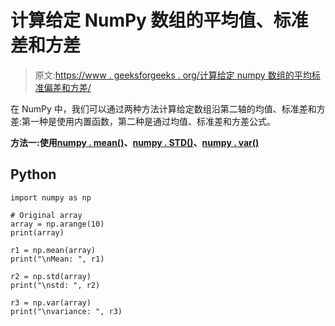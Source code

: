 # 计算给定 NumPy 数组的平均值、标准差和方差

> 原文:[https://www . geeksforgeeks . org/计算给定 numpy 数组的平均标准偏差和方差/](https://www.geeksforgeeks.org/compute-the-mean-standard-deviation-and-variance-of-a-given-numpy-array/)

在 NumPy 中，我们可以通过两种方法计算给定数组沿第二轴的均值、标准差和方差:第一种是使用内置函数，第二种是通过均值、标准差和方差公式。

**方法一:使用**[**numpy . mean()**](https://www.geeksforgeeks.org/numpy-mean-in-python/)**、**[**numpy . STD()**](https://www.geeksforgeeks.org/numpy-std-in-python/)**、**[**numpy . var()**](https://www.geeksforgeeks.org/numpy-var-in-python/)

## Python

```
import numpy as np

# Original array
array = np.arange(10)
print(array)

r1 = np.mean(array)
print("\nMean: ", r1)

r2 = np.std(array)
print("\nstd: ", r2)

r3 = np.var(array)
print("\nvariance: ", r3)
```